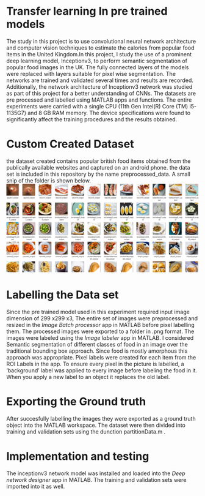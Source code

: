 # Transfer learning In pre trained models
The study in this project is to use convolutional neural network architecture and computer vision 
techniques to estimate the calories from popular food items in the United Kingdom.In this project, I study the use of a prominent 
deep learning model, Inceptionv3, to perform semantic segmentation of popular food images in the UK. The fully connected layers of the models were replaced with layers suitable for pixel wise segmentation. The networks are trained and validated several times and results are recorded. Additionally, the network architecture of Inceptionv3 network was studied as part of this project for a better understanding of CNNs. The datasets are pre processed and labelled 
using MATLAB apps and functions. The entire experiments were carried with a single CPU (11th Gen Intel(R) Core (TM) i5-1135G7) and 8 GB RAM memory. The device specifications were found to significantly affect the training procedures and the results obtained. 

# Custom Created Dataset
the dataset created contains popular british food items obtained from the publically available websites and captured on an android phone. the data set is included in this repository by the name preprocessed_data. A small snip of the folder is shown below.
![dataset](https://github.com/joseashly999/Transfer_learning/blob/main/data1.png)


# Labelling the Data set
Since the pre trained model used in this experiment required input image dimension of 299 x299 x3, The entire set of images were preprocessed and resized in the *Image Batch processor* app in MATLAB before pixel labelling them. The processed images were exported to a folder in .png format.
The images were labeled using the *Image labeler* app in MATLAB. I considered Semantic segmentation of different classes of food in an image over the traditional bounding box approach. Since food is mostly amorphous this approach was appropriate. Pixel labels were created for each 
item from the ROI Labels in the app. To ensure every pixel in the picture is labelled, a ‘background’ label was applied to every image before labeling the food in it. When you apply a new label to an object it replaces the old label.

# Exporting the Ground truth
After succesfully labelling the images they were exported as a ground truth object into the MATLAB workspace. The dataset were then divided into training and validation sets using the dunction partitionData.m . 

# Implementation and testing
 The inceptionv3 network model was installed and loaded into the *Deep network designer* app in MATLAB. The training and validation sets were imported into it as well.
 
